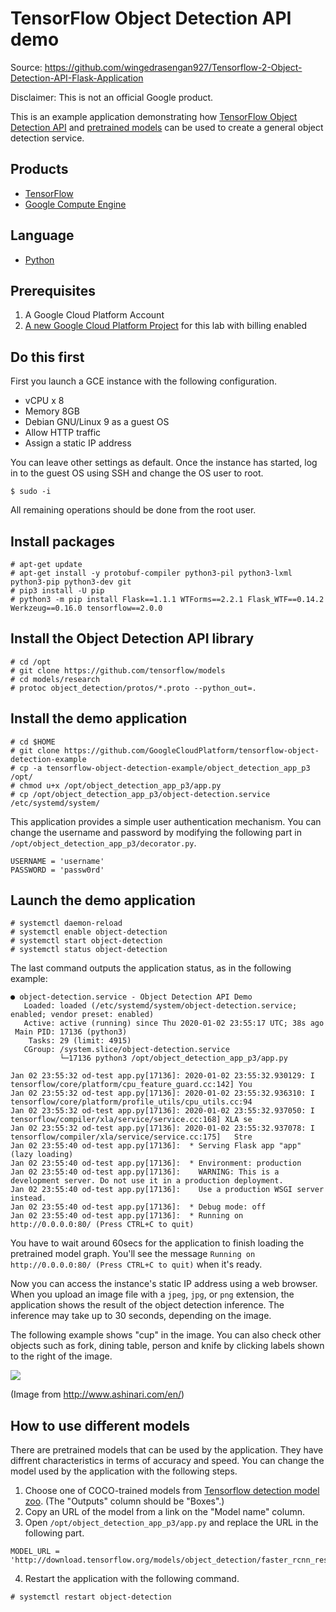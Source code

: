 # TensorFlow Object Detection API demo

Source: https://github.com/wingedrasengan927/Tensorflow-2-Object-Detection-API-Flask-Application

Disclaimer: This is not an official Google product.

This is an example application demonstrating how
 [TensorFlow Object Detection API][1] and [pretrained models][2]
 can be used to create a general object detection service.

## Products
- [TensorFlow][3]
- [Google Compute Engine][4]

## Language
- [Python][5]

[1]: https://github.com/tensorflow/models/tree/master/research/object_detection
[2]: https://github.com/tensorflow/models/blob/master/research/object_detection/g3doc/detection_model_zoo.md
[3]: https://www.tensorflow.org/
[4]: https://cloud.google.com/compute/
[5]: https://python.org

## Prerequisites
1. A Google Cloud Platform Account
2. [A new Google Cloud Platform Project][6] for this lab with billing enabled

[6]: https://console.developers.google.com/project

## Do this first
First you launch a GCE instance with the following configuration.

- vCPU x 8
- Memory 8GB
- Debian GNU/Linux 9 as a guest OS
- Allow HTTP traffic
- Assign a static IP address

You can leave other settings as default. Once the instance has started,
 log in to the guest OS using SSH and change the OS user to root.

```
$ sudo -i
```

All remaining operations should be done from the root user.

## Install packages

```
# apt-get update
# apt-get install -y protobuf-compiler python3-pil python3-lxml python3-pip python3-dev git
# pip3 install -U pip
# python3 -m pip install Flask==1.1.1 WTForms==2.2.1 Flask_WTF==0.14.2 Werkzeug==0.16.0 tensorflow==2.0.0
```

## Install the Object Detection API library

```
# cd /opt
# git clone https://github.com/tensorflow/models
# cd models/research
# protoc object_detection/protos/*.proto --python_out=.
```

## Install the demo application

```
# cd $HOME
# git clone https://github.com/GoogleCloudPlatform/tensorflow-object-detection-example
# cp -a tensorflow-object-detection-example/object_detection_app_p3 /opt/
# chmod u+x /opt/object_detection_app_p3/app.py
# cp /opt/object_detection_app_p3/object-detection.service /etc/systemd/system/
```

This application provides a simple user authentication mechanism.
 You can change the username and password by modifying the following
 part in `/opt/object_detection_app_p3/decorator.py`.

```
USERNAME = 'username'
PASSWORD = 'passw0rd'
```

## Launch the demo application

```
# systemctl daemon-reload
# systemctl enable object-detection
# systemctl start object-detection
# systemctl status object-detection
```

The last command outputs the application status, as in the
 following example:
```
● object-detection.service - Object Detection API Demo
   Loaded: loaded (/etc/systemd/system/object-detection.service; enabled; vendor preset: enabled)
   Active: active (running) since Thu 2020-01-02 23:55:17 UTC; 38s ago
 Main PID: 17136 (python3)
    Tasks: 29 (limit: 4915)
   CGroup: /system.slice/object-detection.service
           └─17136 python3 /opt/object_detection_app_p3/app.py

Jan 02 23:55:32 od-test app.py[17136]: 2020-01-02 23:55:32.930129: I tensorflow/core/platform/cpu_feature_guard.cc:142] You
Jan 02 23:55:32 od-test app.py[17136]: 2020-01-02 23:55:32.936310: I tensorflow/core/platform/profile_utils/cpu_utils.cc:94
Jan 02 23:55:32 od-test app.py[17136]: 2020-01-02 23:55:32.937050: I tensorflow/compiler/xla/service/service.cc:168] XLA se
Jan 02 23:55:32 od-test app.py[17136]: 2020-01-02 23:55:32.937078: I tensorflow/compiler/xla/service/service.cc:175]   Stre
Jan 02 23:55:40 od-test app.py[17136]:  * Serving Flask app "app" (lazy loading)
Jan 02 23:55:40 od-test app.py[17136]:  * Environment: production
Jan 02 23:55:40 od-test app.py[17136]:    WARNING: This is a development server. Do not use it in a production deployment.
Jan 02 23:55:40 od-test app.py[17136]:    Use a production WSGI server instead.
Jan 02 23:55:40 od-test app.py[17136]:  * Debug mode: off
Jan 02 23:55:40 od-test app.py[17136]:  * Running on http://0.0.0.0:80/ (Press CTRL+C to quit)
```

You have to wait around 60secs for the application to finish loading
 the pretrained model graph. You'll see the message 
 `Running on http://0.0.0.0:80/ (Press CTRL+C to quit)` when it's ready.

Now you can access the instance's static IP address using a web browser.
 When you upload an image file with a `jpeg`, `jpg`, or `png` extension,
 the application shows the result of the object detection inference.
 The inference may take up to 30 seconds, depending on the image.

The following example shows "cup" in the image. You can also check
 other objects such as fork, dining table, person and knife by clicking
 labels shown to the right of the image.

 ![](docs/img/screenshot.png)

(Image from http://www.ashinari.com/en/)

## How to use different models
There are pretrained models that can be used by the application.
 They have diffrent characteristics in terms of accuracy and speed.
 You can change the model used by the application with the following
 steps.

1. Choose one of COCO-trained models from [Tensorflow detection model zoo][7]. (The "Outputs" column should be "Boxes".)
2. Copy an URL of the model from a link on the "Model name" column.
3. Open `/opt/object_detection_app_p3/app.py` and replace the URL in the following part.

```
MODEL_URL = 'http://download.tensorflow.org/models/object_detection/faster_rcnn_resnet50_coco_2018_01_28.tar.gz'
```

4. Restart the application with the following command.

```
# systemctl restart object-detection
```

[7]: https://github.com/tensorflow/models/blob/master/research/object_detection/g3doc/detection_model_zoo.md
